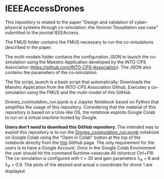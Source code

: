 # IEEEAccessDrones

This repository is related to the paper "Design and validation of cyber-physical systems through co-simulation: the Voronoi Tessellation use case" submitted to the journal IEEEAccess.

The FMUS folder contains the FMUS necessary to run the co-simulations described in the paper.

The multi-models folder contains the configuration JSON to launch the co-simulation using the Maestro Application developed by the INTO-CPS Association (https://github.com/INTO-CPS-Association). The JSON also contains the parameters of the co-simulation.


The file script_launch is a bash script that automatically:
  Downloads the Maestro Application from the INTO-CPS Association Github,
  Executes a co-simulation using the FMUS and the multi-model of this GitHub.

  Drones_cosimulation_run.ipynb is a Jupyter Notebook based on Python that simplifies the usage of this repository.
Considering that the material of this repository is based on a Unix-like OS, the notebook exploits Google Colab to run on a virtual machine hosted by Google.

<b>Users don't need to download this GitHub repository.</b>
The intended way to exploit this repository is to run the [Drones_cosimulation_run.ipynb](./Drones_cosimulation_run.ipynb) notebook on Google Colab using the "Open in Colab" button at the top of the notebook directly from the [this](./Drones_cosimulation_run.ipynb) GitHub page.
The only requirement for the users is to have a Google Account.
Once in the Google Colab Environment the user should hit the command Runtime->execute All (shortcut Ctrl+F9)
The co-simulation is configured with τ = 30 and  gain parameters λ<sub>A</sub> = 8 and λ<sub>P</sub> = 0.9. The plots of the desired and actual x-coordinate for drone 1 are displayed.
